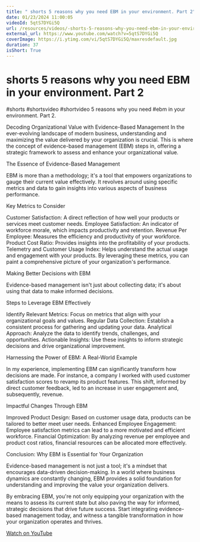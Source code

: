 ```yaml
---
title: " shorts 5 reasons why you need EBM in your environment. Part 2"
date: 01/23/2024 11:00:05
videoId: 5qtS7DYGi5Q
url: /resources/videos/-shorts-5-reasons-why-you-need-ebm-in-your-environment.-part-2
external_url: https://www.youtube.com/watch?v=5qtS7DYGi5Q
coverImage: https://i.ytimg.com/vi/5qtS7DYGi5Q/maxresdefault.jpg
duration: 37
isShort: True
---
```


#  shorts 5 reasons why you need EBM in your environment. Part 2

#shorts #shortsvideo #shortvideo 5 reasons why you need #ebm in your environment. Part 2.

Decoding Organizational Value with Evidence-Based Management
In the ever-evolving landscape of modern business, understanding and maximizing the value delivered by your organization is crucial. This is where the concept of evidence-based management (EBM) steps in, offering a strategic framework to assess and enhance your organizational value.

The Essence of Evidence-Based Management

EBM is more than a methodology; it's a tool that empowers organizations to gauge their current value effectively. It revolves around using specific metrics and data to gain insights into various aspects of business performance.

Key Metrics to Consider

Customer Satisfaction: A direct reflection of how well your products or services meet customer needs.
Employee Satisfaction: An indicator of workforce morale, which impacts productivity and retention.
Revenue Per Employee: Measures the efficiency and productivity of your workforce.
Product Cost Ratio: Provides insights into the profitability of your products.
Telemetry and Customer Usage Index: Helps understand the actual usage and engagement with your products.
By leveraging these metrics, you can paint a comprehensive picture of your organization's performance.

Making Better Decisions with EBM

Evidence-based management isn't just about collecting data; it's about using that data to make informed decisions.

Steps to Leverage EBM Effectively

Identify Relevant Metrics: Focus on metrics that align with your organizational goals and values.
Regular Data Collection: Establish a consistent process for gathering and updating your data.
Analytical Approach: Analyze the data to identify trends, challenges, and opportunities.
Actionable Insights: Use these insights to inform strategic decisions and drive organizational improvement.

Harnessing the Power of EBM: A Real-World Example

In my experience, implementing EBM can significantly transform how decisions are made. For instance, a company I worked with used customer satisfaction scores to revamp its product features. This shift, informed by direct customer feedback, led to an increase in user engagement and, subsequently, revenue.

Impactful Changes Through EBM

Improved Product Design: Based on customer usage data, products can be tailored to better meet user needs.
Enhanced Employee Engagement: Employee satisfaction metrics can lead to a more motivated and efficient workforce.
Financial Optimization: By analyzing revenue per employee and product cost ratios, financial resources can be allocated more effectively.

Conclusion: Why EBM is Essential for Your Organization

Evidence-based management is not just a tool; it's a mindset that encourages data-driven decision-making. In a world where business dynamics are constantly changing, EBM provides a solid foundation for understanding and improving the value your organization delivers.

By embracing EBM, you're not only equipping your organization with the means to assess its current state but also paving the way for informed, strategic decisions that drive future success. Start integrating evidence-based management today, and witness a tangible transformation in how your organization operates and thrives.

[Watch on YouTube](https://www.youtube.com/watch?v=5qtS7DYGi5Q)

